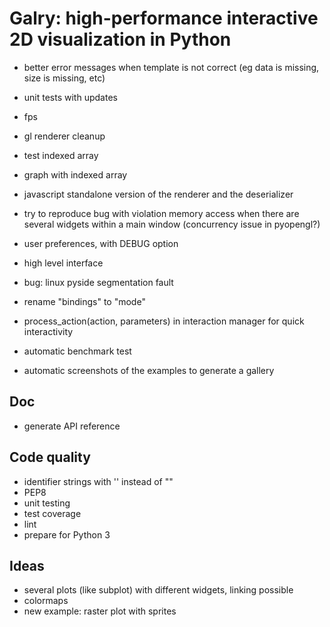 Galry: high-performance interactive 2D visualization in Python
==============================================================

  * better error messages when template is not correct (eg data is missing,
    size is missing, etc)
  * unit tests with updates
  * fps
  * gl renderer cleanup
  * test indexed array
  * graph with indexed array  

  * javascript standalone version of the renderer and the deserializer
  
  * try to reproduce bug with violation memory access when there are several
    widgets within a main window (concurrency issue in pyopengl?)
  * user preferences, with DEBUG option
  * high level interface
  * bug: linux pyside segmentation fault
  * rename "bindings" to "mode"
  * process_action(action, parameters) in interaction manager for quick 
    interactivity
  
  * automatic benchmark test
  * automatic screenshots of the examples to generate a gallery
  
Doc
---
  * generate API reference

Code quality
------------
  * identifier strings with '' instead of ""
  * PEP8
  * unit testing
  * test coverage
  * lint
  * prepare for Python 3

Ideas
-----
  * several plots (like subplot) with different widgets, linking possible
  * colormaps
  * new example: raster plot with sprites
  